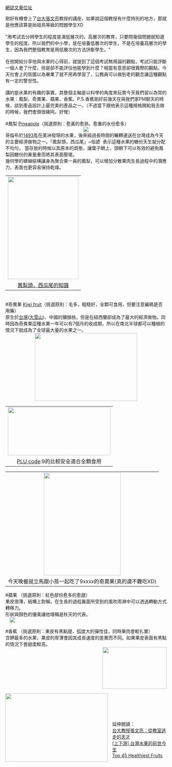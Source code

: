 <a href="https://www.next-lab.ml/2017/05/blog-post.html" target="_blank">網誌文章位址</a>

<div>
剛好有機會上了<a href="https://www.parenting.com.tw/article/5032815-%E5%8F%B0%E5%A4%A7%E6%95%99%E6%8E%88%E5%BC%B5%E6%96%87%E4%BA%AE%EF%BC%9A%E5%BE%9E%E6%95%99%E5%AE%A4%E9%80%83%E8%B5%B0%E7%9A%84%E5%A4%A9%E6%89%8D/" target="_blank">台大張文亮</a>教授的講座，如果說這個教授有什麼特別的地方，那就是他應該算是始祖鳥等級的問題學生XD<br />
<br />
"用考試去分辨學生的程度是滿低層次的。高層次的教育，只要問幾個問題就知道學生的程度。所以我們的中小學，是在培養低層次的學生，不是在培養高層次的學生，因為我們整個教育是用低層次的方法評斷學生。"<br />
<br />
在他開始分享他與水果的心得前，就提到了這個考試無用論的觀點，考試只能評斷一個人會了什麼，但是卻不能評估他能學到什麼？相當有意思卻很實際的觀點，今天社會上的氛圍以為畢業了就不用再學習了，公務員可以做到老的觀念讓這種觀點有一定的警世性。<br />
<br />
講的是水果的有趣的事實。其整個主軸是以科學的角度來玩賞今天我們習以為常的水果：鳳梨、奇異果、蘋果、香蕉。P.S.香蕉剛好前幾天在與我們家PM聊天的時候，談到產品設計上最完美的產品之一。（不過當下跟他表示這種規格開給我去做的時候，我們會頭很痛阿。好彎）</div>
<div>
<br /></div>
<div>
#鳳梨 <a href="https://en.wikipedia.org/wiki/Pineapple" target="_blank">Pineapple</a>（挑選原則：愈黃的愈熟，愈重的水份愈多）<br />
<div class="separator" style="clear: both; text-align: center;">
<a href="http://mypullzone.fitnessworld1.netdna-cdn.com/wp-content/uploads/2015/01/Pineapple.jpg" imageanchor="1" style="margin-left: 1em; margin-right: 1em;"><img border="0" src="http://mypullzone.fitnessworld1.netdna-cdn.com/wp-content/uploads/2015/01/Pineapple.jpg" /></a></div>
<!--more--></div>
<div>
哥倫布於<a href="https://en.wikipedia.org/wiki/Pineapple" target="_blank">1493年</a>在美洲發現的水果，後來經過長時間的輾轉運送在台灣成為今天的主要經濟做物之一。「鳳梨頭，西瓜尾」~俗諺 &nbsp;表示這種水果的糖份天生就分配不均勻， 當存放的時候以其原本的資態，讓葉子朝上，頭朝下可以有效的避免鳳梨因糖份的重量重而將其表面壓壞。</div>
<div>
幾何學的螺線結構讓身為聚合果一員的鳳梨，可以增加分散果肉生長過程中的潛應力，表面也更容易保持乾燥。<br />
<table align="center" cellpadding="0" cellspacing="0" class="tr-caption-container" style="margin-left: auto; margin-right: auto; text-align: center;"><tbody>
<tr><td style="text-align: center;"><a href="http://www.imeifoods.com.tw/images/index_banner/banner_20150712_02.jpg" imageanchor="1" style="margin-left: auto; margin-right: auto;"><img border="0" src="http://www.imeifoods.com.tw/images/index_banner/banner_20150712_02.jpg" height="320" width="220" /></a></td></tr>
<tr><td class="tr-caption" style="text-align: center;"><a href="http://www.imeifoods.com.tw/news_page/IMEI_FS_0006.html" target="_blank">鳳梨頭，西瓜尾的知識</a></td></tr>
</tbody></table>
</div>
<div class="separator" style="clear: both; text-align: center;">
</div>
<div>
<br /></div>
<div>
#奇異果 <a href="https://en.wikipedia.org/wiki/Kiwifruit" target="_blank">Kiwi fruit</a>（挑選原則：毛多，粗糙好，全顆可食用，但要注意編碼是否用藥）</div>
<div>
原生於<a href="https://www.newsmarket.com.tw/blog/60696/" target="_blank">台灣</a>(<a href="https://www.yooho.com.tw/article.php?id=443" target="_blank">大雪山</a>)、中國的獼猴桃，但是在紐西蘭卻成為了最大的經濟做物。同時因為奇異果這種水果一年可以有7個月的收成期，所以在南北半球都可以種植的情況下就成為了全球最大量的水果之一。<br />
<div class="separator" style="clear: both; text-align: center;">
<a href="https://upload.wikimedia.org/wikipedia/commons/thumb/5/59/Kiwi1.1.jpg/330px-Kiwi1.1.jpg" imageanchor="1" style="margin-left: 1em; margin-right: 1em;"><img border="0" height="212" src="https://upload.wikimedia.org/wikipedia/commons/thumb/5/59/Kiwi1.1.jpg/330px-Kiwi1.1.jpg" width="320" /></a></div>
</div>
<table align="center" cellpadding="0" cellspacing="0" class="tr-caption-container" style="margin-left: auto; margin-right: auto; text-align: center;"><tbody>
<tr><td style="text-align: center;"><a href="http://morrisjfwong.com/blog/wp-content/uploads/2010/04/PLU-code-fruit-sticker-002a.jpg" imageanchor="1" style="margin-left: auto; margin-right: auto;"><img border="0" src="http://morrisjfwong.com/blog/wp-content/uploads/2010/04/PLU-code-fruit-sticker-002a.jpg" height="150" width="320" /></a></td></tr>
<tr><td class="tr-caption" style="text-align: center;"><a href="http://morrisjfwong.com/blog/%E6%B0%B4%E6%9E%9C%E6%A8%99%E7%B1%A4-plu-%E8%88%87%E6%9F%A5%E8%A9%A2%E7%B6%B2%E7%AB%99/" target="_blank">PLU code</a>:9的比較安全適合全顆食用</td></tr>
</tbody></table>
<div>
<table align="center" cellpadding="0" cellspacing="0" class="tr-caption-container" style="margin-left: auto; margin-right: auto; text-align: center;"><tbody>
<tr><td style="text-align: center;"><a href="https://3.bp.blogspot.com/-nf1rK1hIgzY/WQtNKCXvycI/AAAAAAACfLA/mp2WuA_kODcNgAlLzF-I82y_OBeSqymZQCKgB/s1600/IMG_8080.JPG" imageanchor="1" style="margin-left: auto; margin-right: auto;"><img border="0" height="320" src="https://3.bp.blogspot.com/-nf1rK1hIgzY/WQtNKCXvycI/AAAAAAACfLA/mp2WuA_kODcNgAlLzF-I82y_OBeSqymZQCKgB/s320/IMG_8080.JPG" width="240" /></a></td></tr>
<tr><td class="tr-caption" style="text-align: center;">今天晚餐就立馬跟小孩一起吃了9xxxx的奇異果(真的還不難吃XD)</td></tr>
</tbody></table>
#蘋果 （挑選原則：紅色部份愈多的愈甜）</div>
<div>
果皮很薄，結構上對稱，在生長的過程裏面所受到的風吹雨淋中可以透過轉動方式轉移力。</div>
<div>
形狀與顏色的優美讓他堪稱是秋天的代表。</div>
<div>
<a href="http://mypullzone.fitnessworld1.netdna-cdn.com/wp-content/uploads/2015/01/apple.jpg" imageanchor="1" style="margin-left: 1em; margin-right: 1em; text-align: center;"><img border="0" src="http://mypullzone.fitnessworld1.netdna-cdn.com/wp-content/uploads/2015/01/apple.jpg" /></a></div>
<div>
<br /></div>
<div>
#香蕉 （挑選原則：果皮有黑點甜，弧度大的彈性佳，同時果肉會較扎實）</div>
<div>
含鉀最多的水果，果皮的厚薄會因其成長速度的差異而不同。如果果皮表面有黑點的情況下會甜度較高。<br />
<div class="separator" style="clear: both; text-align: center;">
<a href="https://i2.kknews.cc/large/48400076f5677b5c289" imageanchor="1" style="clear: left; float: left; margin-bottom: 1em; margin-right: 1em;"></a><a href="https://i2.kknews.cc/large/48400076f5677b5c289" imageanchor="1" style="clear: right; float: right; margin-bottom: 1em; margin-left: 1em;"><img border="0" height="130" src="https://i2.kknews.cc/large/48400076f5677b5c289" width="200" /></a><a href="https://upload.wikimedia.org/wikipedia/commons/thumb/4/44/Bananas_white_background_DS.jpg/1200px-Bananas_white_background_DS.jpg" imageanchor="1" style="clear: left; float: left; margin-bottom: 1em; margin-right: 1em;"><img border="0" height="213" src="https://upload.wikimedia.org/wikipedia/commons/thumb/4/44/Bananas_white_background_DS.jpg/1200px-Bananas_white_background_DS.jpg" width="320" /></a></div>
</div>
<div>
<br /></div>
<div>
<br /></div>
<div>
<br /></div>
<div>
<br /></div>
<div>
<br /></div>
<div>
<br /></div>
<div>
<br /></div>
<div>
<br /></div>
<div>
<br /></div>
<div>
<br /></div>
<div>
<br /></div>
<div>
<br /></div>
<div>
<br /></div>
<div>
延伸閱讀：</div>
<div>
<a href="https://www.parenting.com.tw/article/5032815-%E5%8F%B0%E5%A4%A7%E6%95%99%E6%8E%88%E5%BC%B5%E6%96%87%E4%BA%AE%EF%BC%9A%E5%BE%9E%E6%95%99%E5%AE%A4%E9%80%83%E8%B5%B0%E7%9A%84%E5%A4%A9%E6%89%8D/" target="_blank">台大教授張文亮：從教室逃走的天才</a></div>
<div>
<a href="https://www.newsmarket.com.tw/blog/18044/" target="_blank">[上下游] 台灣水果的前世今生</a><br />
<a href="http://wiki-fitness.com/healthiest-fruits-health-benefits-nutrition-facts/" target="_blank">Top 45 Healthiest Fruits</a></div>
